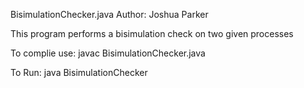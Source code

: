 BisimulationChecker.java
Author: Joshua Parker

This program performs a bisimulation check on two given processes

To complie use:
  javac BisimulationChecker.java

To Run:
  java BisimulationChecker
